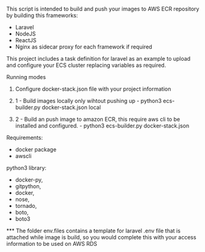 This script is intended to build and push your images to AWS ECR repository by building this frameworks:
- Laravel
- NodeJS
- ReactJS
- Nginx as sidecar proxy for each framework if required

This project includes a task definition for laravel as an example to upload and configure your ECS cluster replacing variables as required.

Running modes

1. Configure docker-stack.json file with your project information

2. 1 -  Build images locally only wihtout pushing up
        - python3 ecs-builder.py docker-stack.json local

2. 2 -  Build an push image to amazon ECR, this require aws cli to be installed and configured.
        - python3 ecs-builder.py docker-stack.json

Requirements:

- docker package
- awscli

python3 library:
- docker-py,
- gitpython,
- docker,
- nose,
- tornado,
- boto,
- boto3

*** The folder env.files contains a template for laravel .env file that is attached while image is build, so you would complete this with your access information to be used  on AWS RDS
